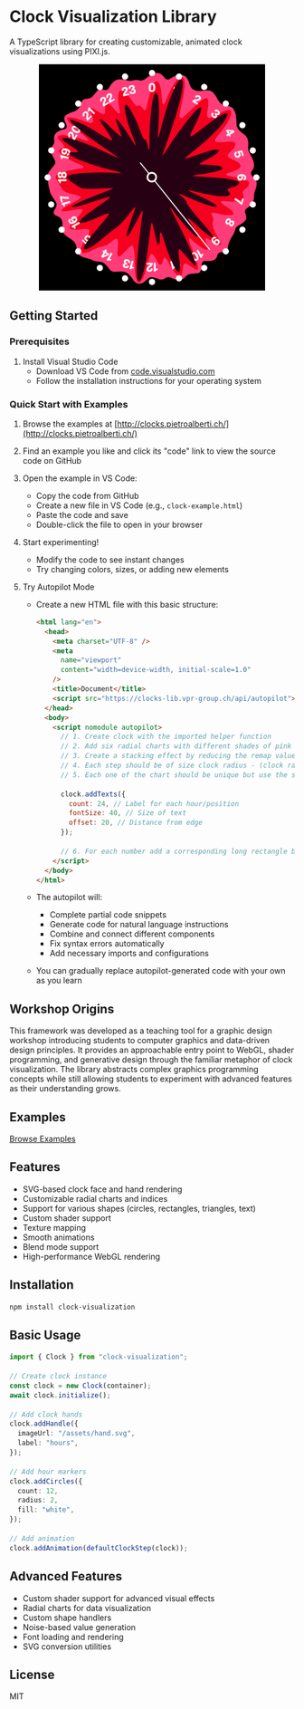 # Clock Visualization Library

A TypeScript library for creating customizable, animated clock visualizations using PIXI.js.

<div align="center">
  <img src="example.png" width="400" alt="Example Clock Visualization">
</div>

## Getting Started

### Prerequisites

1. Install Visual Studio Code
   - Download VS Code from [code.visualstudio.com](https://code.visualstudio.com)
   - Follow the installation instructions for your operating system

### Quick Start with Examples

1. Browse the examples at [http://clocks.pietroalberti.ch/](http://clocks.pietroalberti.ch/)
2. Find an example you like and click its "code" link to view the source code on GitHub
3. Open the example in VS Code:

   - Copy the code from GitHub
   - Create a new file in VS Code (e.g., `clock-example.html`)
   - Paste the code and save
   - Double-click the file to open in your browser

4. Start experimenting!

   - Modify the code to see instant changes
   - Try changing colors, sizes, or adding new elements

5. Try Autopilot Mode

   - Create a new HTML file with this basic structure:

     ```html
     <html lang="en">
       <head>
         <meta charset="UTF-8" />
         <meta
           name="viewport"
           content="width=device-width, initial-scale=1.0"
         />
         <title>Document</title>
         <script src="https://clocks-lib.vpr-group.ch/api/autopilot"></script>
       </head>
       <body>
         <script nomodule autopilot>
           // 1. Create clock with the imported helper function
           // 2. Add six radial charts with different shades of pink and with noise value remapped from half of the clock radius and to the clock radius - 40.
           // 3. Create a stacking effect by reducing the remap values for each chart in order for them to become smaller and smaller
           // 4. Each step should be of size clock radius - (clock radius / six * step index)
           // 5. Each one of the chart should be unique but use the same noise values (but remapped as explained in step 3 to create a stacking effect)

           clock.addTexts({
             count: 24, // Label for each hour/position
             fontSize: 40, // Size of text
             offset: 20, // Distance from edge
           });

           // 6. For each number add a corresponding long rectangle beneath it. the rectangles and the numbers should not overlapp
         </script>
       </body>
     </html>
     ```

   - The autopilot will:
     - Complete partial code snippets
     - Generate code for natural language instructions
     - Combine and connect different components
     - Fix syntax errors automatically
     - Add necessary imports and configurations
   - You can gradually replace autopilot-generated code with your own as you learn

## Workshop Origins

This framework was developed as a teaching tool for a graphic design workshop introducing students to computer graphics and data-driven design principles. It provides an approachable entry point to WebGL, shader programming, and generative design through the familiar metaphor of clock visualization. The library abstracts complex graphics programming concepts while still allowing students to experiment with advanced features as their understanding grows.

## Examples

[Browse Examples](https://ptrrr.github.io/energy-clock-lib/examples/)

## Features

- SVG-based clock face and hand rendering
- Customizable radial charts and indices
- Support for various shapes (circles, rectangles, triangles, text)
- Custom shader support
- Texture mapping
- Smooth animations
- Blend mode support
- High-performance WebGL rendering

## Installation

```bash
npm install clock-visualization
```

## Basic Usage

```typescript
import { Clock } from "clock-visualization";

// Create clock instance
const clock = new Clock(container);
await clock.initialize();

// Add clock hands
clock.addHandle({
  imageUrl: "/assets/hand.svg",
  label: "hours",
});

// Add hour markers
clock.addCircles({
  count: 12,
  radius: 2,
  fill: "white",
});

// Add animation
clock.addAnimation(defaultClockStep(clock));
```

## Advanced Features

- Custom shader support for advanced visual effects
- Radial charts for data visualization
- Custom shape handlers
- Noise-based value generation
- Font loading and rendering
- SVG conversion utilities

## License

MIT
